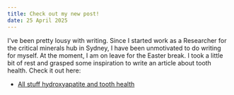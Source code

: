 ```yaml
---
title: Check out my new post! 
date: 25 April 2025
---
```


I've been pretty lousy with writing. Since I started work as a Researcher for the critical minerals hub in Sydney, I have been unmotivated to do writing for myself. At the moment, I am on leave for the Easter break. I took a little bit of rest and grasped some inspiration to write an article about tooth health. Check it out here: 
- [All stuff hydroxyapatite and tooth health](/science/health-and-minerals/hydroxyapatite)